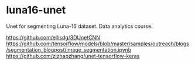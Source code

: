 # luna16-unet
Unet for segmenting Luna-16 dataset. Data analytics course.

https://github.com/ellisdg/3DUnetCNN
https://github.com/tensorflow/models/blob/master/samples/outreach/blogs/segmentation_blogpost/image_segmentation.ipynb
https://github.com/zizhaozhang/unet-tensorflow-keras
